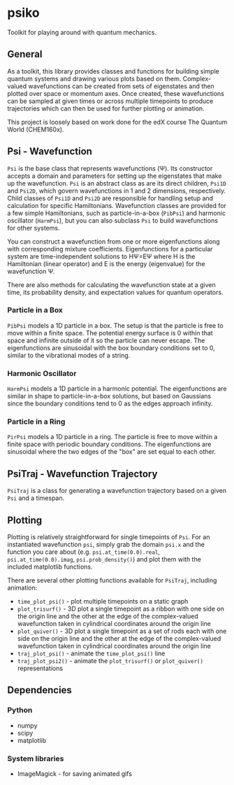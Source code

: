 # psiko

Toolkit for playing around with quantum mechanics.

## General

As a toolkit, this library provides classes and functions for building simple quantum systems and drawing various plots based on them.  Complex-valued wavefunctions can be created from sets of eigenstates and then plotted over space or momentum axes.  Once created, these wavefunctions can be sampled at given times or across multiple timepoints to produce trajectories which can then be used for further plotting or animation.

This project is loosely based on work done for the edX course The Quantum World (CHEM160x).

## Psi - Wavefunction

`Psi` is the base class that represents wavefunctions (Ψ).  Its constructor accepts a domain and parameters for setting up the eigenstates that make up the wavefunction.  `Psi` is an abstract class as are its direct children, `Psi1D` and `Psi2D`, which govern wavefunctions in 1 and 2 dimensions, respectively.  Child classes of `Psi1D` and `Psi2D` are responsible for handling setup and calculation for specific Hamiltonians.  Wavefunction classes are provided for a few simple Hamiltonians, such as particle-in-a-box (`PibPsi`) and harmonic oscillator (`HarmPsi`), but you can also subclass `Psi` to build wavefunctions for other systems.

You can construct a wavefunction from one or more eigenfunctions along with corresponding mixture coefficients.  Eigenfunctions for a particular system are time-independent solutions to HΨ=EΨ where H is the Hamiltonian (linear operator) and E is the energy (eigenvalue) for the wavefunction Ψ.

There are also methods for calculating the wavefunction state at a given time, its probability density, and expectation values for quantum operators.

### Particle in a Box

`PibPsi` models a 1D particle in a box.  The setup is that the particle is free to move within a finite space.  The potential energy surface is 0 within that space and infinite outside of it so the particle can never escape.  The eigenfunctions are sinusoidal with the box boundary conditions set to 0, similar to the vibrational modes of a string.

### Harmonic Oscillator

`HarmPsi` models a 1D particle in a harmonic potential.  The eigenfunctions are similar in shape to particle-in-a-box solutions, but based on Gaussians since the boundary conditions tend to 0 as the edges approach infinity.

### Particle in a Ring

`PirPsi` models a 1D particle in a ring.  The particle is free to move within a finite space with periodic boundary conditions.  The eigenfunctions are sinusoidal where the two edges of the "box" are set equal to each other.

## PsiTraj - Wavefunction Trajectory

`PsiTraj` is a class for generating a wavefunction trajectory based on a given `Psi` and a timespan.

## Plotting

Plotting is relatively straightforward for single timepoints of `Psi`.  For an instantiated wavefunction `psi`, simply grab the domain `psi.x` and the function you care about (e.g. `psi.at_time(0.0).real`, `psi.at_time(0.0).imag`, `psi.prob_density()`) and plot them with the included matplotlib functions.

There are several other plotting functions available for `PsiTraj`, including animation:

* `time_plot_psi()` - plot multiple timepoints on a static graph
* `plot_trisurf()` - 3D plot a single timepoint as a ribbon with one side on the origin line and the other at the edge of the complex-valued wavefunction taken in cylindrical coordinates around the origin line
* `plot_quiver()` - 3D plot a single timepoint as a set of rods each with one side on the origin line and the other at the edge of the complex-valued wavefunction taken in cylindrical coordinates around the origin line
* `traj_plot_psi()` - animate the `time_plot_psi()` line
* `traj_plot_psi2()` - animate the `plot_trisurf()` or `plot_quiver()` representations

## Dependencies

### Python

* numpy
* scipy
* matplotlib

### System libraries

* ImageMagick - for saving animated gifs

